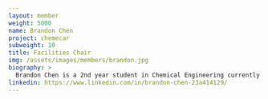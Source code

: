 ```yaml
---
layout: member
weight: 5000
name: Brandon Chen
project: chemecar
subweight: 10
title: Facilities Chair
img: /assets/images/members/brandon.jpg
biography: >
  Brandon Chen is a 2nd year student in Chemical Engineering currently on a Co-op term. In his second year on the Chem-E Car team, Brandon is leading the  Senior Laboratory team in designing a new timing mechanism using safer, more economical chemicals. Brandon is also an active member of the Algae team, where he focuses on extraction of chemicals from algae. When he's not working in the lab, Brandon is trying to predict the weather. 
linkedin: https://www.linkedin.com/in/brandon-chen-23a414129/
---
```

